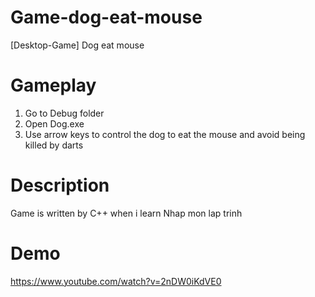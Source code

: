# Game-dog-eat-mouse
[Desktop-Game] Dog eat mouse

# Gameplay
1. Go to Debug folder
2. Open Dog.exe
3. Use arrow keys to control the dog to eat the mouse and avoid being killed by darts
# Description
Game is written by C++ when i learn Nhap mon lap trinh
# Demo
https://www.youtube.com/watch?v=2nDW0iKdVE0
